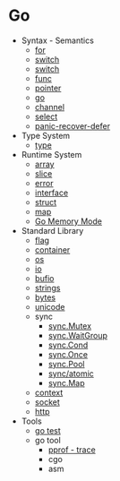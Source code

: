 # Go

+ Syntax - Semantics
    + [for](syntax-semantics/for.md)
    + [switch](syntax-semantics/switch.md)
    + [switch](syntax-semantics/bracket.md)
    + [func](syntax-semantics/func.md)
    + [pointer](syntax-semantics/pointer.md)
    + [go](syntax-semantics/go.md)
    + [channel](syntax-semantics/channel.md)
    + [select](syntax-semantics/select.md)
    + [panic-recover-defer](syntax-semantics/panic-recover-defer.md)
+ Type System
    + [type](type-system/type.md)
+ Runtime System
    + [array](runtime-system/array.md)
    + [slice](runtime-system/slice.md)
    + [error](runtime-system/error.md)
    + [interface](runtime-system/interface.md)
    + [struct](runtime-system/struct.md)
    + [map](runtime-system/map.md)
    + [Go Memory Mode](runtime-system/memory-mode.md)
+ Standard Library
    + [flag](standard-library/flag.md)
    + [container](standard-library/container.md)
    + [os](standard-library/os.md)
    + [io](standard-library/io.md)
    + [bufio](standard-library/bufio.md)
    + [strings](standard-library/strings.md)
    + [bytes](standard-library/bytes.md)
    + [unicode](standard-library/unicode.md)
    + sync
        + [sync.Mutex](standard-library/sync-mutex.md)
        + [sync.WaitGroup](standard-library/sync-waitgroup.md)
        + [sync.Cond](standard-library/sync-cond.md)
        + [sync.Once](standard-library/sync-once.md)
        + [sync.Pool](standard-library/sync-pool.md)
        + [sync/atomic](standard-library/sync-atomic.md)
        + [sync.Map](standard-library/sync-map.md)
    + [context](standard-library/context.md)
    + [socket](standard-library/socket.md)
    + [http](standard-library/http.md)
+ Tools
    + [go test](tools/test.md)
    + go tool
        + [pprof - trace](tools/pprof-trace.md)
        + cgo
        + asm
